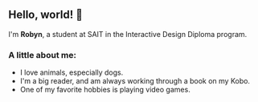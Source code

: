 ## Hello, world! 👋

I'm **Robyn**, a student at SAIT in the Interactive Design Diploma program. 

### A little about me:
- I love animals, especially dogs.
- I'm a big reader, and am always working through a book on my Kobo.
- One of my favorite hobbies is playing video games.
